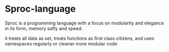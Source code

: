 # Sproc-language
Sproc is a programming language with a focus on modularity and elegance in its form, memory safty and speed.

it treats all data as set, treats functions as first class citizens, and uses namespaces regularly or cleaner more modular code

